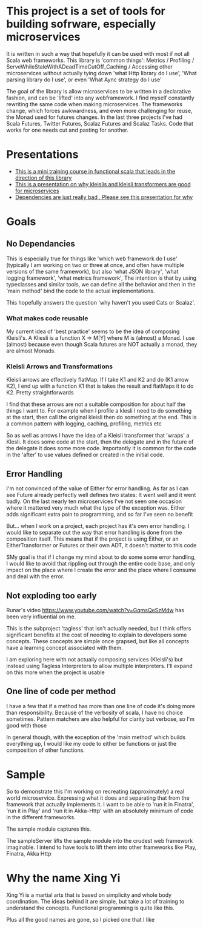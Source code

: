 # This project is a set of tools for building sofrware, especially microservices

It is written in such a way that hopefully it can be used with most if not all Scala web frameworks.  This library is 'common things': Metrics / Profiling / ServeWhileStaleWithADeadTimeCutOff_Caching / Accessing other microservices
without actually tying down 'what Http library do I use', 'What parsing library do I use', or even 'What Aync strategy 
do I use'

The goal of the library is allow microservices to be written in a declarative fashion, and can be 'lifted' into any webframework. 
I find myself constantly rewriting the same code when making microservices. The frameworks change, which forces 
awkwardness, and even more challenging for reuse, the Monad used for futures changes. In the last three projects
I've had Scala Futures, Twitter Futures, Scalaz Futures and Scalaz Tasks. Code that works for one needs cut and 
pasting for another. 

# Presentations

* [This is a mini training course in functional scala that leads in the direction of this library](https://docs.google.com/presentation/d/e/2PACX-1vSpB3yFpYZrVIZHfJGjrtDbm6jZXh_QZSR11QcbsBuWGzFMAdNpBgiM68JwVsl1S0JZkVlvWMUy_xRA/pub?start=false&loop=false&delayms=3000)
* [This is a presentation on why kleislis and kleisli transformers are good for microservices](https://docs.google.com/presentation/d/e/2PACX-1vTSCQp2YsdnOxsqkDU9nfGt4lyC7lRxoeCZySixtMjy7L-nmZvJGt-fpgsXlChYKyKIqrxS8PDXUaYJ/pub?start=false&loop=false&delayms=3000)
* [Dependencies are just really bad , Please see this presentation for why](https://docs.google.com/presentation/d/e/2PACX-1vQ2Rfb9crw29IVh7vg9NFngFozEtkjCbe53F89ZqgY5jCFOsLhup06Oj8sO9hcHIk3Y4r9FVCoO_qaD/pub?start=false&loop=false&delayms=3000)

# Goals
## No Dependancies 

This is especially true for things like 'which web framework do I use' (typically I am working on two or three at once, and often have 
multiple versions of the same framework), but also 'what JSON library', 'what logging framework', 'what metrics framework', The 
intention is that by using typeclasses and similar tools, we can define all the behavior and then in the 'main method' bind the
code to the actual implementations.

This hopefully answers the question 'why haven't you used Cats or Scalaz'. 

### What makes code reusable
My current idea of 'best practice' seems to be the idea of composing Kleisli's. A Kliesli is
a function X => M[Y] where M is (almost) a Monad. I use (almost) because even though
Scala futures are NOT actually a monad, they are almost Monads.

### Kleisli Arrows and Transformations
Kleisli arrows are effectively flatMap. If I take K1 and K2 and do (K1 arrow K2), I end up with a function K1 that is takes the result and flatMaps it to do K2. Pretty straightforwards

I find that these arrows are not a suitable composition for about half the things I want to. For example
when I profile a klesli I need to do something at the start, then call the original kleisli
then do something at the end. This is a common pattern with logging, caching, profiling, metrics etc

So as well as arrows I have the idea of a Kleisli transformer that 'wraps' a Klesli. It does some code
at the start, then the delegate and in the future of the delegate it does some more code. Importantly
it is common for the code in the 'after' to use values defined or created in the initial code.

## Error Handling
I'm not convinced of the value of Either for error handling. As far as I can see Future already 
perfectly well defines two states: It went well and it went badly. On the last nearly ten
microservices I've not seen one occasion where it mattered very much what the type of the exception
was. Either adds significant extra pain to programming, and so far I've seen no benefit

But... when I work on a project, each project has it's own error handling. I would like to 
separate out the way that error handling is done from the composition itself. This means that if
the project is using Either, or an EitherTransformer or Futures or their own ADT, it doesn't matter to this code

SMy goal is that if I change my mind about to do some some error handling, I would like to avoid that
rippling out through the entire code base, and only impact on the place where I create the error
and the place where I consume and deal with the error.

## Not exploding too early
Runar's video https://www.youtube.com/watch?v=GqmsQeSzMdw has been very influential on me. 

This is the subproject 'tagless' that isn't actually needed, but I think offers significant benefits at the
cost of needing to explain to developers some concepts. These concepts are simple once grapsed, but like all
concepts have a learning concept associated with them. 

I am exploring here with not actually composing services (Kleisli's) but instead using Tagless
Interpreters to allow multiple interpreters. I'll expand on this more when the project is usable

## One line of code per method
I have a few that if a method has more than one line of code it's doing more than responsibility. Because of the verbosity of
scala, I have no choice sometimes. Pattern matchers are also helpful for clarity but verbose, so I'm good with those

In general though, with the exception of the 'main method' which builds everything up, I would like my code to either be functions
or just the composition of other functions.

# Sample
So to demonstrate this I'm working on recreating (approximately) a real world microservice. Expressing what it does
and separating that from the framework that actually implements it. I want to be able to 'run it in Finatra', 
'run it in Play' and 'run it in Akka-Http' with an absolutely minimum of code in the different frameworks. 

The sample module captures this.

The sampleServer lifts the sample module into the crudest web framework imaginable. I intend to have tools to lift them into 
other frameworks like Play, Finatra, Akka Http


# Why the name Xing Yi
Xing Yi is a martial arts that is based on simplicity and whole body coordination. The ideas behind it are simple, but 
take a lot of training to understand the concepts.  Functional programming is quite like this. 

Plus all the good names are gone, so I picked one that I like




